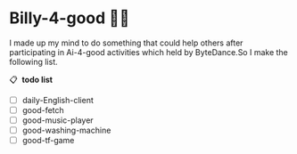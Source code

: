 # Billy-4-good 🐱‍🏍

I made up my mind to do something that could help others after participating in Ai-4-good activities which held by ByteDance.So I make the following list.<br>

📋&nbsp; **todo list**
- [ ] daily-English-client 
- [ ] good-fetch
- [ ] good-music-player
- [ ] good-washing-machine
- [ ] good-tf-game
